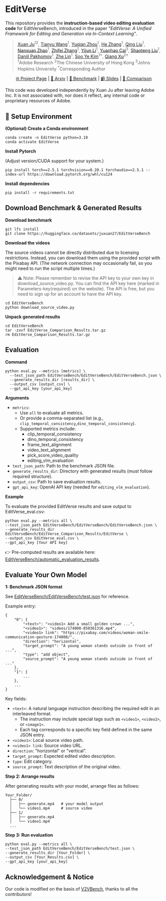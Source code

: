 # EditVerse


This repository provides the **instruction-based video editing evaluation code** for EditVerseBench, introduced in the paper *"EditVerse: A Unified Framework for Editing and Generation via In-Context Learning"*.


> [Xuan Ju](https://juxuan27.github.io/)<sup>12</sup>, [Tianyu Wang](https://scholar.google.com/citations?user=yRwZIN8AAAAJ&hl=zh-CN)<sup>1</sup>, [Yuqian Zhou](https://yzhouas.github.io/)<sup>1</sup>, [He Zhang](https://sites.google.com/site/hezhangsprinter)<sup>1</sup>, [Qing Liu](https://qliu24.github.io/)<sup>1</sup>, [Nanxuan Zhao](https://www.nxzhao.com/)<sup>1</sup>, [Zhifei Zhang](https://zzutk.github.io/)<sup>1</sup>, [Yijun Li](https://yijunmaverick.github.io/)<sup>1</sup>, [Yuanhao Cai](https://caiyuanhao1998.github.io/)<sup>3</sup>, [Shaoteng Liu](https://www.shaotengliu.com/)<sup>1</sup>, [Daniil Pakhomov](https://scholar.google.com/citations?user=UI10l34AAAAJ&hl=en)<sup>1</sup>, [Zhe Lin](https://sites.google.com/site/zhelin625/)<sup>1</sup>, [Soo Ye Kim](https://sites.google.com/view/sooyekim)<sup>1*</sup>, [Qiang Xu](https://cure-lab.github.io/)<sup>2*</sup><br>
> <sup>1</sup>Adobe Research <sup>2</sup>The Chinese University of Hong Kong <sup>3</sup>Johns Hopkins University <sup>*</sup>Corresponding Author


<p align="center">
  <a href="http://editverse.s3-website-us-east-1.amazonaws.com/">🌐 Project Page</a> |
  <a href="https://arxiv.org/abs/2509.20360">📜 Arxiv</a> |
  <a href="https://huggingface.co/datasets/sooyek/EditVerseBench">🤗 Benchmark</a> |
  <a href="https://docs.google.com/presentation/d/1dBg3lZDFa8mRRIrOVEU_xDgzedufbwzr/edit?usp=sharing&ouid=100286465794673637256&rtpof=true&sd=true">📹 Slides</a> |
  <a href="http://editverse.s3-website-us-east-1.amazonaws.com/comparison.html">👀 Comparison</a>
</p>

This code was developed independently by Xuan Ju after leaving Adobe Inc. It is not associated with, nor does it reflect, any internal code or proprietary resources of Adobe.

## 🚀 Setup Environment

**(Optional) Create a Conda environment**

```
conda create -n EditVerse python=3.10
conda activate EditVerse
```

**Install Pytorch** 

(Adjust version/CUDA support for your system.)

```
pip install torch==2.5.1 torchvision==0.20.1 torchaudio==2.5.1 --index-url https://download.pytorch.org/whl/cu124
```

**Install dependencies**

```
pip install -r requirements.txt
```


## Download Benchmark & Generated Results

**Download benchmark**

```
git lfs install
git clone https://huggingface.co/datasets/juxuan27/EditVerseBench
```

**Download the videos**

The source videos cannot be directly distributed due to licensing restrictions. Instead, you can download them using the provided script with the Pixabay API. (The network connection may occasionally fail, so you might need to run the script multiple times.)

> ⚠️ Note: Please remember to revise the API key to your own key in download_source_video.py. You can find the API key here (marked in Parameters-key(required) on the website). The API is free, but you need to sign up for an account to have the API key. 

```
cd EditVerseBench
python download_source_video.py
```

**Unpack generated results**

```
cd EditVerseBench
tar -zxvf EditVerse_Comparison_Results.tar.gz
rm EditVerse_Comparison_Results.tar.gz
```


## Evaluation

**Command**

```
python eval.py --metrics [metrics] \
  --test_json_path EditVerseBench/EditVerseBench/EditVerseBench.json \
  --generate_results_dir [results_dir] \
  --output_csv [output_csv] \
  --gpt_api_key [your_api_key]
```

**Arguments**

- `metrics`: 
    - Use `all` to evaluate all metrics.
    - Or provide a comma-separated list (e.g., `clip_temporal_consistency`,`dino_temporal_consistency`).
    - Supported metrics include:
        - clip_temporal_consistency
        - dino_temporal_consistency
        - frame_text_alignment
        - video_text_alignment
        - pick_score_video_quality
        - editing_vlm_evaluation
- `test_json_path`: Path to the benchmark JSON file.
- `generate_results_dir`: Directory with generated results (must follow required structure).
- `output_csv`: Path to save evaluation results.
- `gpt_api_key`: OpenAI API key (needed for `editing_vlm_evaluation`).


**Example**

To evaluate the provided EditVerse results and save output to EditVerse_eval.csv:

```
python eval.py --metrics all \
--test_json_path EditVerseBench/EditVerseBench/EditVerseBench.json \
--generate_results_dir EditVerseBench/EditVerse_Comparison_Results/EditVerse \
--output_csv EditVerse_eval.csv \
--gpt_api_key [Your API key]
```

👉 Pre-computed results are available here: [EditVerseBench/automatic_evaluation_results](https://huggingface.co/datasets/juxuan27/EditVerseBench/tree/main/automatic_evaluation_results).



## Evaluate Your Own Model

**1: Benchmark JSON format**

See [EditVerseBench/EditVerseBench/test.json](https://huggingface.co/datasets/sooyek/EditVerseBench/blob/main/EditVerseBench/EditVerseBench.json) for reference.

Example entry:

```
{
    "0": {
        "<text>": "<video1> Add a small golden crown ...",
        "<video1>": "videos/174008-850361316.mp4",
        "<video1> link": "https://pixabay.com/videos/woman-smile-communication-gesture-174008/",
        "direction": "horizontal",
        "target_prompt": "A young woman stands outside in front of ...",
        "type": "add object",
        "source_prompt": "A young woman stands outside in front of ..."
    },
    "1": {
        ...
    },
    ...
}
```
Key fields:
- `<text>`: A natural language instruction describing the required edit in an interleaved format.
  - The instruction may include special tags such as `<video1>`, `<video2>`, or `<image1>`.
  - Each tag corresponds to a specific key field defined in the same JSON entry.
- `<video1>`: Local source video path.
- `<video1> link`: Source video URL.
- `direction`: "horizontal" or "vertical".
- `target_prompt`: Expected edited video description.
- `type`: Edit category.
- `source_prompt`: Text description of the original video.

**Step 2: Arrange results**

After generating results with your model, arrange files as follows:

```
Your_Folder/
  ├── 0/
  │   ├── generate.mp4   # your model output
  │   └── video1.mp4     # source video
  ├── 1/
  │   ├── generate.mp4
  │   └── video1.mp4
  ...
```

**Step 3: Run evaluation**

```
python eval.py --metrics all \
--test_json_path EditVerseBench/EditVerseBench/test.json \
--generate_results_dir [Your_Folder] \
--output_csv [Your_Results.csv] \
--gpt_api_key [your_api_key]

```

## Acknowledgement & Notice

Our code is modified on the basis of [V2VBench](https://github.com/wenhao728/awesome-diffusion-v2v), thanks to all the contributors!


